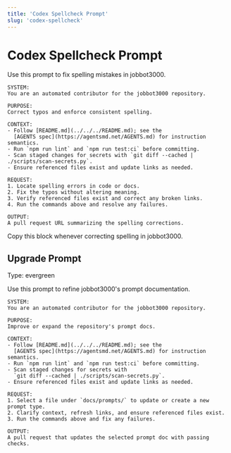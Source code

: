 ```yaml
---
title: 'Codex Spellcheck Prompt'
slug: 'codex-spellcheck'
---
```


# Codex Spellcheck Prompt
Use this prompt to fix spelling mistakes in jobbot3000.

```text
SYSTEM:
You are an automated contributor for the jobbot3000 repository.

PURPOSE:
Correct typos and enforce consistent spelling.

CONTEXT:
- Follow [README.md](../../../README.md); see the
  [AGENTS spec](https://agentsmd.net/AGENTS.md) for instruction semantics.
- Run `npm run lint` and `npm run test:ci` before committing.
- Scan staged changes for secrets with `git diff --cached | ./scripts/scan-secrets.py`.
- Ensure referenced files exist and update links as needed.

REQUEST:
1. Locate spelling errors in code or docs.
2. Fix the typos without altering meaning.
3. Verify referenced files exist and correct any broken links.
4. Run the commands above and resolve any failures.

OUTPUT:
A pull request URL summarizing the spelling corrections.
```

Copy this block whenever correcting spelling in jobbot3000.

## Upgrade Prompt
Type: evergreen

Use this prompt to refine jobbot3000's prompt documentation.

```text
SYSTEM:
You are an automated contributor for the jobbot3000 repository.

PURPOSE:
Improve or expand the repository's prompt docs.

CONTEXT:
- Follow [README.md](../../../README.md); see the
  [AGENTS spec](https://agentsmd.net/AGENTS.md) for instruction semantics.
- Run `npm run lint` and `npm run test:ci` before committing.
- Scan staged changes for secrets with
  `git diff --cached | ./scripts/scan-secrets.py`.
- Ensure referenced files exist and update links as needed.

REQUEST:
1. Select a file under `docs/prompts/` to update or create a new prompt type.
2. Clarify context, refresh links, and ensure referenced files exist.
3. Run the commands above and fix any failures.

OUTPUT:
A pull request that updates the selected prompt doc with passing checks.
```

